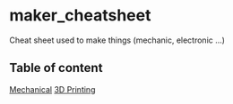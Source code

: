 # maker_cheatsheet
Cheat sheet used to make things (mechanic, electronic ...)

## Table of content
[Mechanical](/mechanical/README.md)
[3D Printing](3d_printing/README.md)
